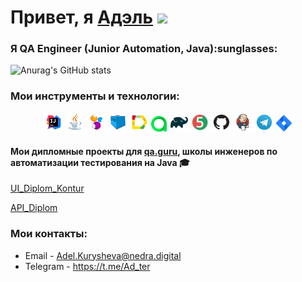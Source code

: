 <h1>Привет, я <a href="(https://github.com/AdelKurysheva)" target="_blank">Адэль</a> 
<img src="https://github.com/blackcater/blackcater/raw/main/images/Hi.gif" height="32"/></h1>
<h3>Я  QA Engineer (Junior Automation, Java):sunglasses:</h3>



![Anurag's GitHub stats](https://github-readme-stats.vercel.app/api?username=AdelKurysheva&show_icons=true&bg_color=00000000)


 ### Мои инструменты и технологии:

<p align="center">
<img width="6%" title="IntelliJ IDEA" src="media/logo/Intelij_IDEA.svg">
<img width="6%" title="Java" src="media/logo/Java.svg">
<img width="6%" title="Selenide" src="media/logo/Selenide.svg">
<img width="6%" title="Selenoid" src="media/logo/Selenoid.svg">
<img width="6%" title="Allure Report" src="media/logo/Allure_Report.svg">
<img width="5%" title="Allure TestOps" src="media/logo/AllureTestOps.svg">
<img width="6%" title="Gradle" src="media/logo/Gradle.svg">
<img width="6%" title="JUnit5" src="media/logo/JUnit5.svg">
<img width="6%" title="GitHub" src="media/logo/GitHub.svg">
<img width="6%" title="Jenkins" src="media/logo/Jenkins.svg">
<img width="6%" title="Telegram" src="media/logo/Telegram.svg">
<img width="5%" title="Jira" src="media/logo/Jira.svg">
</p>
 
 #### Мои дипломные проекты для [qa.guru](https://qa.guru/), школы инженеров по автоматизации тестирования на Java :mortar_board:
  

[UI_Diplom_Kontur](https://github.com/AdelKurysheva/UI_Diplom_Kontur)

[API_Diplom](https://github.com/AdelKurysheva/API_Diplom)

 
### Мои контакты:

+  Email - Adel.Kurysheva@nedra.digital
+  Telegram - https://t.me/Ad_ter
